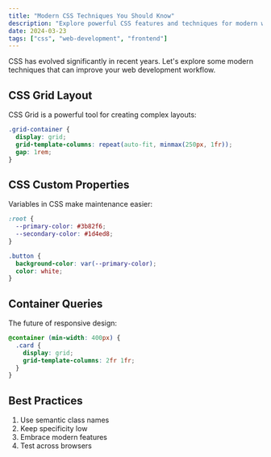 ```yaml
---
title: "Modern CSS Techniques You Should Know"
description: "Explore powerful CSS features and techniques for modern web development."
date: 2024-03-23
tags: ["css", "web-development", "frontend"]
---
```


CSS has evolved significantly in recent years. Let's explore some modern techniques that can improve your web development workflow.

## CSS Grid Layout

CSS Grid is a powerful tool for creating complex layouts:

```css
.grid-container {
  display: grid;
  grid-template-columns: repeat(auto-fit, minmax(250px, 1fr));
  gap: 1rem;
}
```

## CSS Custom Properties

Variables in CSS make maintenance easier:

```css
:root {
  --primary-color: #3b82f6;
  --secondary-color: #1d4ed8;
}

.button {
  background-color: var(--primary-color);
  color: white;
}
```

## Container Queries

The future of responsive design:

```css
@container (min-width: 400px) {
  .card {
    display: grid;
    grid-template-columns: 2fr 1fr;
  }
}
```

## Best Practices

1. Use semantic class names
2. Keep specificity low
3. Embrace modern features
4. Test across browsers
